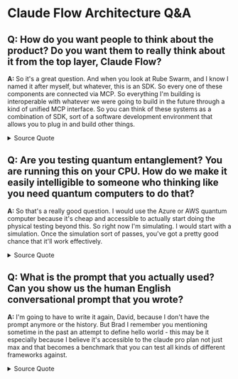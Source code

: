 # Claude Flow Architecture Q&A

## Q: How do you want people to think about the product? Do you want them to really think about it from the top layer, Claude Flow?

**A:** So it's a great question. And when you look at Rube Swarm, and I know I named it after myself, but whatever, this is an SDK. So every one of these components are connected via MCP. So everything I'm building is interoperable with whatever we were going to build in the future through a kind of unified MCP interface. So you can think of these systems as a combination of SDK, sort of a software development environment that allows you to plug in and build other things.

<details>
<summary>Source Quote</summary>
> "quick question for you rUv uh the the slide set the slide you had before that showed the beautiful stack uh eight i think it is it shows um uh back uh oh that one Yeah, right. So you got Claude Flow at the top here and all these other pieces. When people hang out in the Agentix Foundation, you'll hear people talk about Fan and Swarm and neurodiversity and DAA and QDAG. But how do you want people to think about the product? Do you want them to really think about it from the top layer, Claude Flow? Because other people that are more technical are going to be talking about Roof Swarm and Roof Fan and QDAG. How do you really want people to think about it? So it's a great question. And when you look at Rube Swarm, and I know I named it after myself, but whatever, this is an SDK."

> Source: en-AI Hackerspace Live July 11_ The Rise of Swarm Intelligence and Autonomous Agents.txt:423-440
</details>

## Q: Are you testing quantum entanglement? You are running this on your CPU. How do we make it easily intelligible to someone who thinking like you need quantum computers to do that?

**A:** So that's a really good question. I would use the Azure or AWS quantum computer because it's cheap and accessible to actually start doing the physical testing beyond this. So right now I'm simulating. I would start with a simulation. Once the simulation sort of passes, you've got a pretty good chance that it'll work effectively.

<details>
<summary>Source Quote</summary>
> "Ruf, quick question. Again, probably basically I'm going to basically say, so you're saying you're testing quantum entanglement, right? You are running this on your CPU. How do we make it easily intelligible to someone who thinking like you need quantum computers to do that? So that's a really good question. I would use the Azure or AWS quantum computer because it's cheap and accessible to actually start doing the physical testing beyond this. So right now I'm simulating. I would start with a simulation. Once the simulation sort of passes, you've got a pretty good chance that it'll work effectively."

> Source: en-AI Hackerspace Live July 11_ The Rise of Swarm Intelligence and Autonomous Agents.txt:564-579
</details>

## Q: What is the prompt that you actually used? Can you show us the human English conversational prompt that you wrote?

**A:** I'm going to have to write it again, David, because I don't have the prompt anymore or the history. But Brad I remember you mentioning sometime in the past an attempt to define hello world - this may be it especially because I believe it's accessible to the claude pro plan not just max and that becomes a benchmark that you can test all kinds of different frameworks against.

<details>
<summary>Source Quote</summary>
> "a question could you sorry someone else had a question yeah i just as it brings to mind we need a prompt log like a full log of exactly the prompts that you used That's my question. Is it? Hold on. That was my question. I was like, I would love to see the prompt. I think it won't. That is the secret sauce question, right? When someone says I did this, really, everybody wants to ask that question. So I'm just putting it out there. It's like, what is the prompt that you actually, can you just bring it up in a text editor and show us that prompt? What is it that you actually, the human English conversational prompt that you wrote? I'm going to have to write it again, David, because I don't have the prompt anymore or the history."

> Source: en-AI Hackerspace Live July 11_ The Rise of Swarm Intelligence and Autonomous Agents.txt:1221-1238
</details>